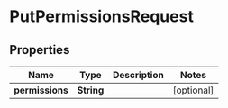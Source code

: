 # PutPermissionsRequest

## Properties
Name | Type | Description | Notes
------------ | ------------- | ------------- | -------------
**permissions** | **String** |  |  [optional]

